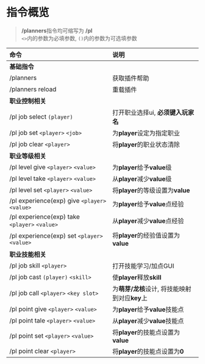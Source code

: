 # 指令概览

> **/planners**指令均可缩写为 **/pl**  
> `<>`内的参数为必填参数, `()`内的参数为可选填参数

|命令                                          |说明                                           |
|:---                                          |:---                                           |
|**基础指令**                                  |                                               |
|/planners                                     |获取插件帮助                                   |
|/planners reload                              |重载插件                                       |
|**职业控制相关**                              |                                               |
|/pl job select `(player)`                     |打开职业选择ui, **必须键入玩家名**             |
|/pl job set `<player>` `<job>`                |为**player**设定为指定职业                     |
|/pl job clear `<player>`                      |将**player**的职业状态清除                     |
|**职业等级相关**                              |                                               |
|/pl level give `<player>` `<value>`           |为**player**给予**value**级                    |
|/pl level take `<player>` `<value>`           |从**player**减少**value**级                    |
|/pl level set `<player>` `<value>`            |将**player**的等级设置为**value**              |
|/pl experience(exp) give `<player>` `<value>` |为**player**给予**value**点经验                |
|/pl experience(exp) take `<player>` `<value>` |从**player**减少**value**点经验                |
|/pl experience(exp) set `<player>` `<value>`  |将**player**的经验值设置为**value**            |
|**职业技能相关**                              |                                               |
|/pl job skill `<player>`                      |打开技能学习/加点GUI                           |
|/pl job cast `(player)` `<skill>`             |使**player**释放**skill**                      |
|/pl job call `<player>` `<key slot>`          |为**萌芽/龙核**设计, 将技能映射到对应**key**上 |
|/pl point give `<player>` `<value>`           |为**player**给予**value**技能点                |
|/pl point tale `<player>` `<value>`           |从**player**减少**value**技能点                |
|/pl point set `<player>` `<value>`            |将**player**的技能点设置为**value**            |
|/pl point clear `<player>`                    |将**player**的技能点设置为**0**                |